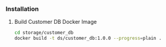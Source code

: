 ### Installation

1. Build Customer DB Docker Image
   ```sh
   cd storage/customer_db
   docker build -t ds/customer_db:1.0.0 --progress=plain .
   ```